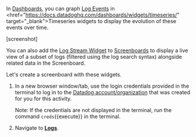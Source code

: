 In <a href="https://docs.datadoghq.com/dashboards/" target="_blank">Dashboards</a>, you can graph <a href="https://docs.datadoghq.com/dashboards/screenboards/" target="_blank">Log Events</a> in <href="https://docs.datadoghq.com/dashboards/widgets/timeseries/" target="_blank">Timeseries</a> widgets to display the evolution of these events over time.

[screenshot]

You can also add the <a href="https://docs.datadoghq.com/logs/logs_to_metrics/" target="_blank">Log Stream Widget</a> to <a href="https://docs.datadoghq.com/dashboards/screenboards/" target="_blank">Screenboards</a> to display a live view of a subset of logs (filtered using the log search syntax) alongside related data in the Screenboard.

Let's create a screenboard with these widgets.

1. In a new browser window/tab, use the login credentials provided in the terminal to log in to the <a href="https://app.datadoghq.com/account/login" target="_datadog">Datadog account/organization</a> that was created for you for this activity.

    Note: If the credentials are not displayed in the terminal, run the command `creds`{{execute}} in the terminal.

2. Navigate to <a href="https://app.datadoghq.com/logs" target="_datadog">**Logs**</a>.

    
